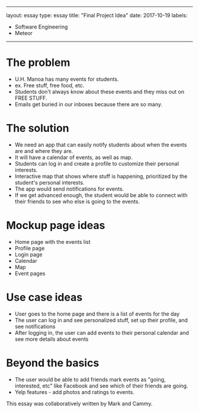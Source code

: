 
---
layout: essay
type: essay
title: "Final Project Idea"
date: 2017-10-19
labels:
  - Software Engineering
  - Meteor
---

# The problem
 * U.H. Manoa has many events for students.
 * ex. Free stuff, free food, etc.
 * Students don't always know about these events and they miss out on FREE STUFF.
 * Emails get buried in our inboxes because there are so many.
 
# The solution
 * We need an app that can easily notify students about when the events are and where they are.
 * It will have a calendar of events, as well as map.
 * Students can log in and create a profile to customize their personal interests.
 * Interactive map that shows where stuff is happening, prioritized by the student's personal interests.
 * The app would send notifications for events.
 * If we get advanced enough, the student would be able to connect with their friends to see who else is going to the events.
 
#  Mockup page ideas
 * Home page with the events list
 * Profile page
 * Login page
 * Calendar
 * Map
 * Event pages
 
# Use case ideas
 * User goes to the home page and there is a list of events for the day
 * The user can log in and see personalized stuff, set up their profile, and see notifications
 * After logging in, the user can add events to their personal calendar and see more details about events
 
# Beyond the basics
 * The user would be able to add friends mark events as "going, interested, etc" like Facebook and see which of their friends are going.
 * Yelp features - add photos and ratings to events.
 
 This essay was collaboratively written by Mark and Cammy.
 
 
 
 
